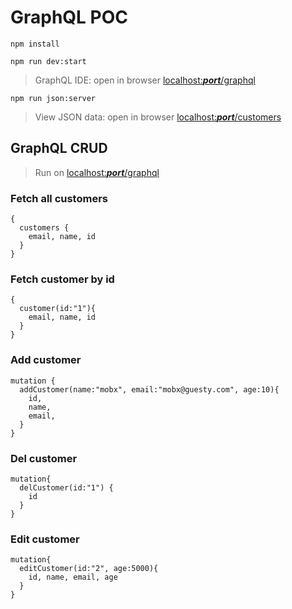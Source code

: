 # GraphQL POC

`npm install`

`npm run dev:start`
> GraphQL IDE: open in browser [localhost:**_port_**/graphql](localhost:**_port_**/graphql)


`npm run json:server`
> View JSON data: open in browser [localhost:**_port_**/customers](localhost:**_port_**/customers)


## GraphQL CRUD
> Run on [localhost:**_port_**/graphql](localhost:**_port_**/graphql)
### Fetch all customers
```
{
  customers {
    email, name, id
  }
}
```

### Fetch customer by id
```
{
  customer(id:"1"){
    email, name, id
  }
}
```

### Add customer
```
mutation {
  addCustomer(name:"mobx", email:"mobx@guesty.com", age:10){
    id,
    name,
    email,
  }
}
```

### Del customer
```
mutation{
  delCustomer(id:"1") {
    id
  }
}
```

### Edit customer
```
mutation{
  editCustomer(id:"2", age:5000){
    id, name, email, age
  }
}
```